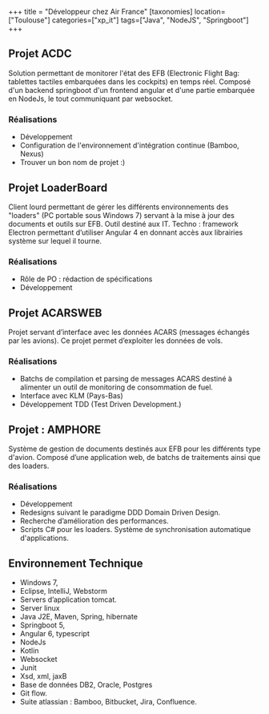 +++
title = "Développeur chez Air France"
[taxonomies]
location=["Toulouse"]
categories=["xp_it"]
tags=["Java", "NodeJS", "Springboot"]
+++

## Projet ACDC

Solution permettant de monitorer l'état des EFB (Electronic Flight Bag: tablettes tactiles embarquées dans les cockpits) en temps réel. Composé d'un backend springboot d'un frontend angular et d'une partie embarquée en NodeJs, le tout communiquant par websocket.

### Réalisations

- Développement
- Configuration de l'environnement d'intégration continue (Bamboo, Nexus)
- Trouver un bon nom de projet :)

## Projet LoaderBoard

Client lourd permettant de gérer les différents environnements des "loaders" (PC portable sous Windows 7) servant à la mise à jour des documents et outils sur EFB. Outil destiné aux IT. Techno : framework Electron permettant d’utiliser Angular 4 en donnant accès aux librairies système sur lequel il tourne.

### Réalisations

- Rôle de PO : rédaction de spécifications
- Développement

## Projet ACARSWEB

Projet servant d’interface avec les données ACARS (messages échangés par les avions). Ce projet permet d’exploiter les données de vols.

### Réalisations

- Batchs de compilation et parsing de messages ACARS destiné à alimenter un outil de monitoring de consommation de fuel.
- Interface avec KLM (Pays-Bas)
- Développement TDD (Test Driven Development.)

## Projet : AMPHORE

Système de gestion de documents destinés aux EFB pour les différents type d'avion.
Composé d’une application web, de batchs de traitements ainsi que des loaders.

### Réalisations

- Développement
- Redesigns suivant le paradigme DDD Domain Driven Design.
- Recherche d’amélioration des performances.
- Scripts C# pour les loaders. Système de synchronisation automatique d'applications.

## Environnement Technique

- Windows 7,
- Eclipse, IntelliJ, Webstorm
- Servers d’application tomcat.
- Server linux
- Java J2E, Maven, Spring, hibernate
- Springboot 5,
- Angular 6, typescript
- NodeJs
- Kotlin
- Websocket
- Junit
- Xsd, xml, jaxB
- Base de données DB2, Oracle, Postgres
- Git flow.
- Suite atlassian : Bamboo, Bitbucket, Jira, Confluence.
